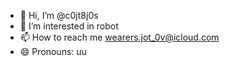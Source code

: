 - 👋 Hi, I’m @c0jt8j0s
- 👀 I’m interested in robot
- 📫 How to reach me wearers.jot_0v@icloud.com
- 😄 Pronouns: uu

<!---
c0jt8j0s/c0jt8j0s is a ✨ special ✨ repository because its `README.md` (this file) appears on your GitHub profile.
You can click the Preview link to take a look at your changes.
--->
